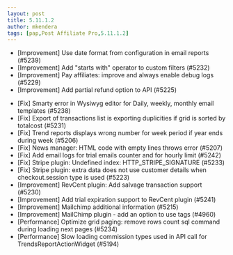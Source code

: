 ```yaml
---
layout: post
title: 5.11.1.2
author: mkendera
tags: [pap,Post Affiliate Pro,5.11.1.2]
---
```


- [Improvement] Use date format from configuration in email reports (#5239)
- [Improvement] Add "starts with" operator to custom filters (#5232)
- [Improvement] Pay affiliates: improve and always enable debug logs (#5229)
- [Improvement] Add partial refund option to API (#5225)

<!--more-->

- [Fix] Smarty error in Wysiwyg editor for Daily, weekly, monthly email templates (#5238)
- [Fix] Export of transactions list is exporting duplicities if grid is sorted by totalcost (#5231)
- [Fix] Trend reports displays wrong number for week period if year ends during week (#5206)
- [Fix] News manager: HTML code with empty lines throws error  (#5207)
- [Fix] Add email logs for trial emails counter and for hourly limit (#5242)
- [Fix] Stripe plugin: Undefined index: HTTP_STRIPE_SIGNATURE (#5233)
- [Fix] Stripe plugin: extra data does not use customer details when checkout.session type is used (#5223)
- [Improvement] RevCent plugin: Add salvage transaction support (#5230)
- [Improvement] Add trial expiration support to RevCent plugin (#5241)
- [Improvement] Mailchimp additional information (#5215)
- [Improvement] MailChimp plugin - add an option to use tags (#4960)
- [Performance] Optimize grid paging: remove rows count sql command during loading next pages (#5234)
- [Performance] Slow loading commission types used in API call for TrendsReportActionWidget (#5194)
